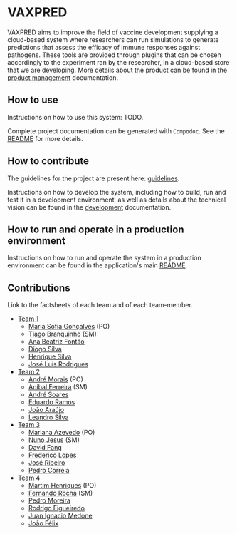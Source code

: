 # VAXPRED

VAXPRED aims to improve the field of vaccine development supplying a cloud-based system where researchers can run simulations to generate predictions that assess the efficacy of immune responses against pathogens. These tools are provided through plugins that can be chosen accordingly to the experiment ran by the researcher, in a cloud-based store that we are developing. More details about the product can be found in the [product management](docs/product.md) documentation.

## How to use

Instructions on how to use this system: TODO.

Complete project documentation can be generated with `Compodoc`. See the [README](src/VAXPRED/README.md) for more details.

## How to contribute

The guidelines for the project are present here: [guidelines](docs/GUIDELINES.md).

Instructions on how to develop the system, including how to build, run and test it in a development environment, as well as details about the technical vision can be found in the [development](docs/development.md) documentation.

## How to run and operate in a production environment

Instructions on how to run and operate the system in a production environment can be found in the application's main [README](src/VAXPRED/README.md).

## Contributions

Link to the factsheets of each team and of each team-member.

* [Team 1](factsheets/t1/team1.md)
  * [Maria Sofia Gonçalves](factsheets/t1/maria_goncalves.md) (PO)
  * [Tiago Branquinho](factsheets/t1/tiago_branquinho.md) (SM)
  * [Ana Beatriz Fontão](factsheets/t1/ana_fontao.md)
  * [Diogo Silva](factsheets/t1/diogo_silva.md)
  * [Henrique Silva](factsheets/t1/henrique_silva.md)
  * [José Luís Rodrigues](factsheets/t1/jose_rodrigues.md)
* [Team 2](factsheets/t2/team2.md)
  * [André Morais](factsheets/t2/andre_morais.md) (PO)
  * [Aníbal Ferreira](factsheets/t2/anibal_ferreira.md) (SM)
  * [André Soares](factsheets/t2/andre_soares.md)
  * [Eduardo Ramos](factsheets/t2/eduardo_ramos.md)
  * [João Araújo](factsheets/t2/joao_araujo.md)
  * [Leandro Silva](factsheets/t2/leandro_silva.md)
* [Team 3](factsheets/t3/team3.md)
  * [Mariana Azevedo](factsheets/t3/mariana_azevedo.md) (PO)
  * [Nuno Jesus](factsheets/t3/nuno_jesus.md) (SM)
  * [David Fang](factsheets/t3/david_fang.md)
  * [Frederico Lopes](factsheets/t3/frederico_lopes.md)
  * [José Ribeiro](factsheets/t3/jose_ribeiro.md)
  * [Pedro Correia](factsheets/t3/pedro_correia.md)
* [Team 4](factsheets/t4/team4.md)
  * [Martim Henriques](factsheets/t4/martim_henriques.md) (PO)
  * [Fernando Rocha](factsheets/t4/fernando_rocha.md) (SM)
  * [Pedro Moreira](factsheets/t4/pedro_moreira.md)
  * [Rodrigo Figueiredo](factsheets/t4/rodrigo_figueiredo.md)
  * [Juan Ignacio Medone](factsheets/t4/juan_medone.md)
  * [João Félix](factsheets/t4/joao_felix.md)

